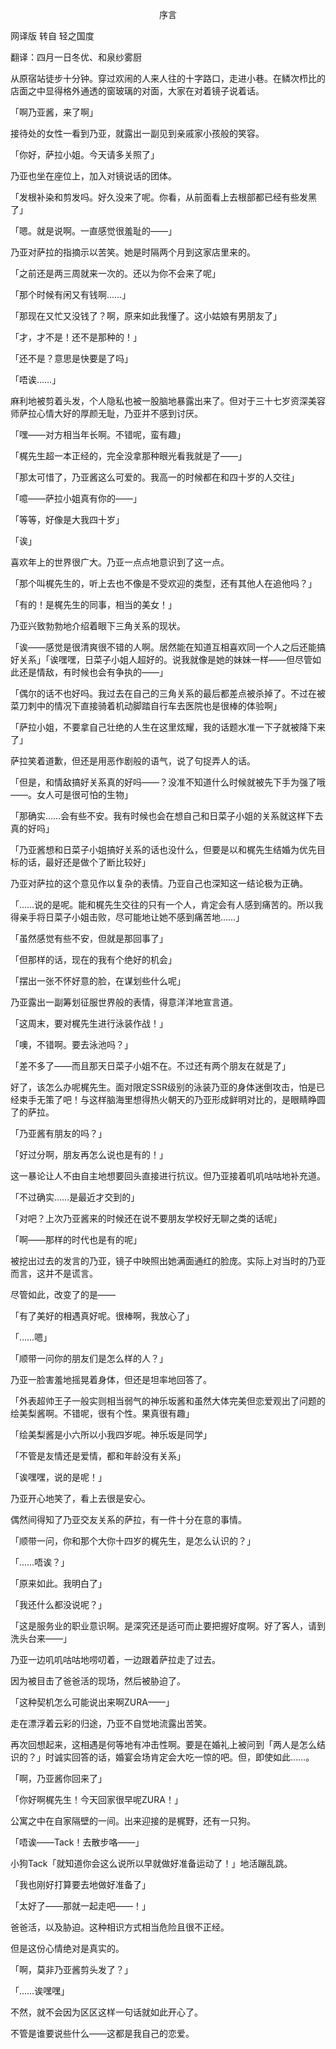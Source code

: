 <p align="center">序言</p>

网译版 转自 轻之国度

翻译：四月一日冬优、和泉纱雾厨 

从原宿站徒步十分钟。穿过欢闹的人来人往的十字路口，走进小巷。在鳞次栉比的店面之中显得格外通透的窗玻璃的对面，大家在对着镜子说着话。

「啊乃亚酱，来了啊」

接待处的女性一看到乃亚，就露出一副见到亲戚家小孩般的笑容。

「你好，萨拉小姐。今天请多关照了」

乃亚也坐在座位上，加入对镜说话的团体。

「发根补染和剪发吗。好久没来了呢。你看，从前面看上去根部都已经有些发黑了」

「嗯。就是说啊。一直感觉很羞耻的——」

乃亚对萨拉的指摘示以苦笑。她是时隔两个月到这家店里来的。

「之前还是两三周就来一次的。还以为你不会来了呢」

「那个时候有闲又有钱啊……」

「那现在又忙又没钱了？啊，原来如此我懂了。这小姑娘有男朋友了」

「才，才不是！还不是那种的！」

「还不是？意思是快要是了吗」

「唔诶……」

麻利地被剪着头发，个人隐私也被一股脑地暴露出来了。但对于三十七岁资深美容师萨拉心情大好的厚颜无耻，乃亚并不感到讨厌。

「嘿——对方相当年长啊。不错呢，蛮有趣」

「梶先生超一本正经的，完全没拿那种眼光看我就是了——」

「那太可惜了，乃亚酱这么可爱的。我高一的时候都在和四十岁的人交往」

「噫——萨拉小姐真有你的——」

「等等，好像是大我四十岁」

「诶」

喜欢年上的世界很广大。乃亚一点点地意识到了这一点。

「那个叫梶先生的，听上去也不像是不受欢迎的类型，还有其他人在追他吗？」

「有的！是梶先生的同事，相当的美女！」

乃亚兴致勃勃地介绍着眼下三角关系的现状。

「诶——感觉是很清爽很不错的人啊。居然能在知道互相喜欢同一个人之后还能搞好关系」「诶嘿嘿，日菜子小姐人超好的。说我就像是她的妹妹一样——但尽管如此还是情敌，有时候也会有争执的——」

「偶尔的话不也好吗。我过去在自己的三角关系的最后都差点被杀掉了。不过在被菜刀刺中的情况下直接骑着机动脚踏自行车去医院也是很棒的体验啊」

「萨拉小姐，不要拿自己壮绝的人生在这里炫耀，我的话题水准一下子就被降下来了」

萨拉笑着道歉，但还是用恶作剧般的语气，说了句捉弄人的话。

「但是，和情敌搞好关系真的好吗——？没准不知道什么时候就被先下手为强了哦——。女人可是很可怕的生物」

「那确实……会有些不安。我有时候也会在想自己和日菜子小姐的关系就这样下去真的好吗」

「乃亚酱想和日菜子小姐搞好关系的话也没什么，但要是以和梶先生结婚为优先目标的话，最好还是做个了断比较好」

乃亚对萨拉的这个意见作以复杂的表情。乃亚自己也深知这一结论极为正确。

「……说的是呢。能和梶先生交往的只有一个人，肯定会有人感到痛苦的。所以我得亲手将日菜子小姐击败，尽可能地让她不感到痛苦地……」

「虽然感觉有些不安，但就是那回事了」

「但那样的话，现在的我有个绝好的机会」

「摆出一张不怀好意的脸，在谋划些什么呢」

乃亚露出一副筹划征服世界般的表情，得意洋洋地宣言道。

「这周末，要对梶先生进行泳装作战！」

「噢，不错啊。要去泳池吗？」

「差不多了——而且那天日菜子小姐不在。不过还有两个朋友在就是了」

好了，该怎么办呢梶先生。面对限定SSR级别的泳装乃亚的身体迷倒攻击，怕是已经束手无策了吧！与这样脑海里想得热火朝天的乃亚形成鲜明对比的，是眼睛睁圆了的萨拉。

「乃亚酱有朋友的吗？」

「好过分啊，朋友再怎么说也是有的！」

这一暴论让人不由自主地想要回头直接进行抗议。但乃亚接着叽叽咕咕地补充道。

「不过确实……是最近才交到的」

「对吧？上次乃亚酱来的时候还在说不要朋友学校好无聊之类的话呢」

「啊——那样的时代也是有的呢」

被挖出过去的发言的乃亚，镜子中映照出她满面通红的脸庞。实际上对当时的乃亚而言，这并不是谎言。

尽管如此，改变了的是——

「有了美好的相遇真好呢。很棒啊，我放心了」

「……嗯」

「顺带一问你的朋友们是怎么样的人？」

乃亚一脸害羞地摇晃着身体，但还是坦率地回答了。

「外表超帅王子一般实则相当弱气的神乐坂酱和虽然大体完美但恋爱观出了问题的绘美梨酱啊。不错呢，很有个性。果真很有趣」

「绘美梨酱是小六所以小我四岁呢。神乐坂是同学」

「不管是友情还是爱情，都和年龄没有关系」

「诶嘿嘿，说的是呢！」

乃亚开心地笑了，看上去很是安心。

偶然间得知了乃亚交友关系的萨拉，有一件十分在意的事情。

「顺带一问，你和那个大你十四岁的梶先生，是怎么认识的？」

「……唔诶？」

「原来如此。我明白了」

「我还什么都没说呢？」

「这是服务业的职业意识啊。是深究还是适可而止要把握好度啊。好了客人，请到洗头台来——」

乃亚一边叽叽咕咕地唠叨着，一边跟着萨拉走了过去。

因为被目击了爸爸活的现场，然后被胁迫了。

「这种契机怎么可能说出来啊ZURA——」

走在漂浮着云彩的归途，乃亚不自觉地流露出苦笑。 

再次回想起来，这相遇是何等地有冲击性啊。要是在婚礼上被问到「两人是怎么结识的？」时诚实回答的话，婚宴会场肯定会大吃一惊的吧。但，即使如此……。

「啊，乃亚酱你回来了」

「你好啊梶先生！今天回家很早呢ZURA！」

公寓之中在自家隔壁的一间。出来迎接的是梶野，还有一只狗。

「唔诶——Tack！去散步咯——」

小狗Tack「就知道你会这么说所以早就做好准备运动了！」地活蹦乱跳。

「我也刚好打算要去地做好准备了」

「太好了——那就一起走吧——！」

爸爸活，以及胁迫。这种相识方式相当危险且很不正经。

但是这份心情绝对是真实的。

「啊，莫非乃亚酱剪头发了？」

「……诶嘿嘿」

不然，就不会因为区区这样一句话就如此开心了。

不管是谁要说些什么——这都是我自己的恋爱。

